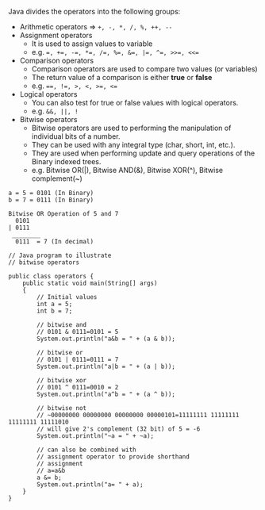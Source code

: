 Java divides the operators into the following groups:

* Arithmetic operators => `+, -, *, /, %, ++, --`
* Assignment operators
    * It is used to assign values to variable
    * e.g. `=, +=, -=, *=, /=, %=, &=, |=, ^=, >>=, <<=`
* Comparison operators
    * Comparison operators are used to compare two values (or variables)  
    * The return value of a comparison is either **true** or **false**
    * e.g. `==, !=, >, <, >=, <=`
* Logical operators
    * You can also test for true or false values with logical operators.
    * e.g. `&&, ||, !`
* Bitwise operators
    * Bitwise operators are used to performing the manipulation of individual bits of a number. 
    * They can be used with any integral type (char, short, int, etc.). 
    * They are used when performing update and query operations of the Binary indexed trees.
    * e.g. Bitwise OR(|), Bitwise AND(&), Bitwise XOR(^), Bitwise complement(~) 
    
```
a = 5 = 0101 (In Binary)
b = 7 = 0111 (In Binary)

Bitwise OR Operation of 5 and 7
  0101
| 0111
 ________
  0111  = 7 (In decimal) 
```  
```
// Java program to illustrate
// bitwise operators

public class operators {
	public static void main(String[] args)
	{
		// Initial values
		int a = 5;
		int b = 7;

		// bitwise and
		// 0101 & 0111=0101 = 5
		System.out.println("a&b = " + (a & b));

		// bitwise or
		// 0101 | 0111=0111 = 7
		System.out.println("a|b = " + (a | b));

		// bitwise xor
		// 0101 ^ 0111=0010 = 2
		System.out.println("a^b = " + (a ^ b));

		// bitwise not
		// ~00000000 00000000 00000000 00000101=11111111 11111111 11111111 11111010
		// will give 2's complement (32 bit) of 5 = -6
		System.out.println("~a = " + ~a);

		// can also be combined with
		// assignment operator to provide shorthand
		// assignment
		// a=a&b
		a &= b;
		System.out.println("a= " + a);
	}
}

```  


